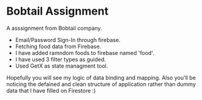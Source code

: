 # Bobtail Assignment

A asssignment from Bobtail company. 

- Email/Password Sign-In through firebase.
- Fetching food data from Firebase.
- I have added ramndom foods to firebase named 'food'.
- I have used 3 filter types as guided.
- Used GetX as state managment tool.

Hopefully you will see my logic of data binding and mapping. Also you'll be noticing the defained and clean structure of application rather than dummy data that I have filled on Firestore :)
